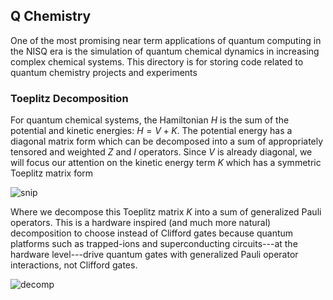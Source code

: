 ## **Q Chemistry**

One of the most promising near term applications of quantum computing in the NISQ era is the simulation of quantum chemical dynamics in increasing complex chemical systems. This directory is for storing code related to quantum chemistry projects and experiments

### Toeplitz Decomposition

For quantum chemical systems, the Hamiltonian $H$ is the sum of the potential and kinetic energies: $H = V + K$. The potential energy has a diagonal matrix form which can be decomposed into a sum of appropriately tensored and weighted $Z$ and $I$ operators. Since $V$ is already diagonal, we will focus our attention on the kinetic energy term $K$ which has a symmetric Toeplitz matrix form

![snip](https://github.com/wburkle11/trapped-ions/assets/92954143/48c6dd1a-157c-42cc-b854-52935191a234)

Where we decompose this Toeplitz matrix $K$ into a sum of generalized Pauli operators. This is a hardware inspired (and much more natural) decomposition to choose instead of Clifford gates because quantum platforms such as trapped-ions and superconducting circuits---at the hardware level---drive quantum gates with generalized Pauli operator interactions, not Clifford gates.

![decomp](https://github.com/wburkle11/trapped-ions/assets/92954143/e175e2b2-1124-49f9-a20c-dab0a80d2762)


